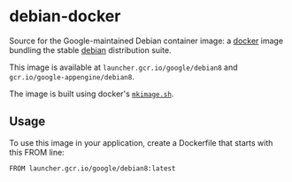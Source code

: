 debian-docker
=============

Source for the Google-maintained Debian container image: a [docker](https://docker.io) image bundling the stable [debian](https://www.debian.org) distribution suite.

This image is available at `launcher.gcr.io/google/debian8` and `gcr.io/google-appengine/debian8`.

The image is built using docker's [`mkimage.sh`](https://github.com/docker/docker/blob/master/contrib/mkimage.sh).

## Usage

To use this image in your application, create a Dockerfile that starts with this FROM line:

```
FROM launcher.gcr.io/google/debian8:latest
```
